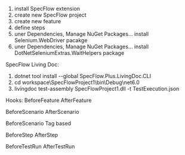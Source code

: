 1. install SpecFlow extension
2. create new SpecFlow project
3. create new feature
4. define steps
5. uner Dependencies, Manage NuGet Packages... install Selenium.WebDriver pacakge
6. uner Dependencies, Manage NuGet Packages... install DotNetSeleniumExtras.WaitHelpers package

SpecFlow Living Doc:
1. dotnet tool install --global SpecFlow.Plus.LivingDoc.CLI
2. cd workspace\SpecFlowProject1\bin\Debug\net6.0
3. livingdoc test-assembly SpecFlowProject1.dll -t TestExecution.json

Hooks:
BeforeFeature
AfterFeature

BeforeScenario
AfterScenario

BeforeScenario Tag based

BeforeStep
AfterStep

BeforeTestRun
AfterTestRun